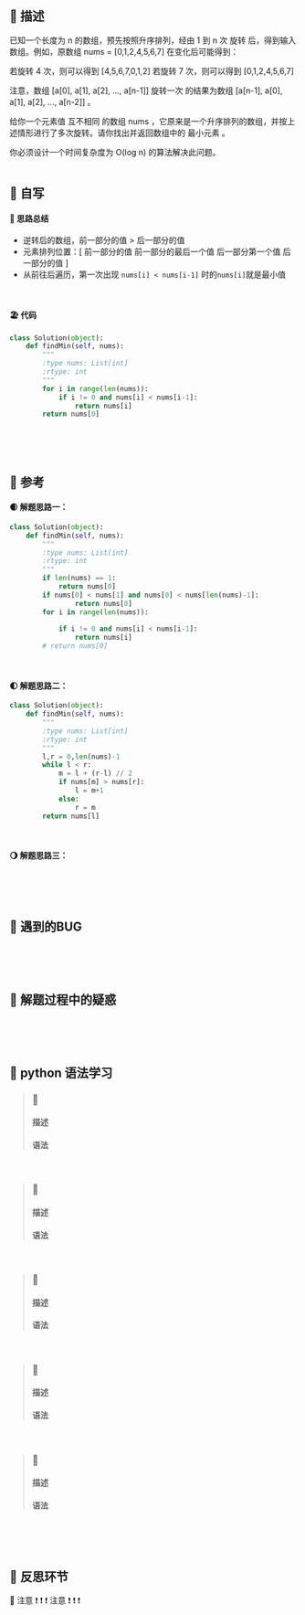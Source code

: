 ## 🚎 描述
已知一个长度为 n 的数组，预先按照升序排列，经由 1 到 n 次 旋转 后，得到输入数组。例如，原数组 nums = [0,1,2,4,5,6,7] 在变化后可能得到：

若旋转 4 次，则可以得到 [4,5,6,7,0,1,2]
若旋转 7 次，则可以得到 [0,1,2,4,5,6,7]

注意，数组 [a[0], a[1], a[2], ..., a[n-1]] 旋转一次 的结果为数组 [a[n-1], a[0], a[1], a[2], ..., a[n-2]] 。

给你一个元素值 互不相同 的数组 nums ，它原来是一个升序排列的数组，并按上述情形进行了多次旋转。请你找出并返回数组中的 最小元素 。

你必须设计一个时间复杂度为 O(log n) 的算法解决此问题。
<br>
<br>
 
## 🛶 自写
#### 🧱 思路总结
- 逆转后的数组，前一部分的值 > 后一部分的值
- 元素排列位置：[ 前一部分的值 前一部分的最后一个值  后一部分第一个值 后一部分的值 ]
- 从前往后遍历，第一次出现 `nums[i] < nums[i-1]` 时的`nums[i]`就是最小值
<br>
 
#### 🏖 代码

```python
class Solution(object):
    def findMin(self, nums):
        """
        :type nums: List[int]
        :rtype: int
        """
        for i in range(len(nums)):
            if i != 0 and nums[i] < nums[i-1]:
                return nums[i]
        return nums[0]

```

<br>
<br>
<br>
 
## 🛫 参考
#### 🌒 解题思路一：
```python
class Solution(object):
    def findMin(self, nums):
        """
        :type nums: List[int]
        :rtype: int
        """
        if len(nums) == 1:
            return nums[0]
        if nums[0] < nums[1] and nums[0] < nums[len(nums)-1]:
                return nums[0]
        for i in range(len(nums)):
            
            if i != 0 and nums[i] < nums[i-1]:
                return nums[i]
        # return nums[0]
```

<br>
 
#### 🌓 解题思路二：

```python
class Solution(object):
    def findMin(self, nums):
        """
        :type nums: List[int]
        :rtype: int
        """
        l,r = 0,len(nums)-1
        while l < r:
            m = l + (r-l) // 2
            if nums[m] > nums[r]:
                l = m+1
            else:
                r = m
        return nums[l]
```
<br>
 
#### 🌖 解题思路三：
 
<br>
<br>
<br>
 
## 🐞 遇到的BUG
 
<br>
<br>
<br>
 
## 🐾 解题过程中的疑惑
 
<br>
<br>
<br>
 
## 🍉 python 语法学习
>### 🍇 
>#### 描述
>#### 语法
 
<br>
 
>### 🍈 
>#### 描述
>#### 语法
 
<br>
 
>### 🍊 
>#### 描述
>#### 语法
 
<br>
 
>### 🍍 
>#### 描述
>#### 语法
 
<br>
 
>### 🍒 
>#### 描述
>#### 语法
 
<br>
<br>
<br>
 
## 🌊 反思环节
🚨 注意 ❗️ ❗️ ❗️  注意 ❗️ ❗️ ❗️
 
<br>
<br>
<br>
 